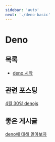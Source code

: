 ```yaml
---
sidebar: 'auto'
next: './deno-basic'
---
```


# Deno

## 목록

- [deno 시작](./deno-basic.md)

## 관련 포스팅

[4월 30일 denojs](../../_posts/202104/2021-04-30-denojs.md)

## 좋은 게시글

[deno에 대해 알아보자](https://kjwsx23.tistory.com/533)
